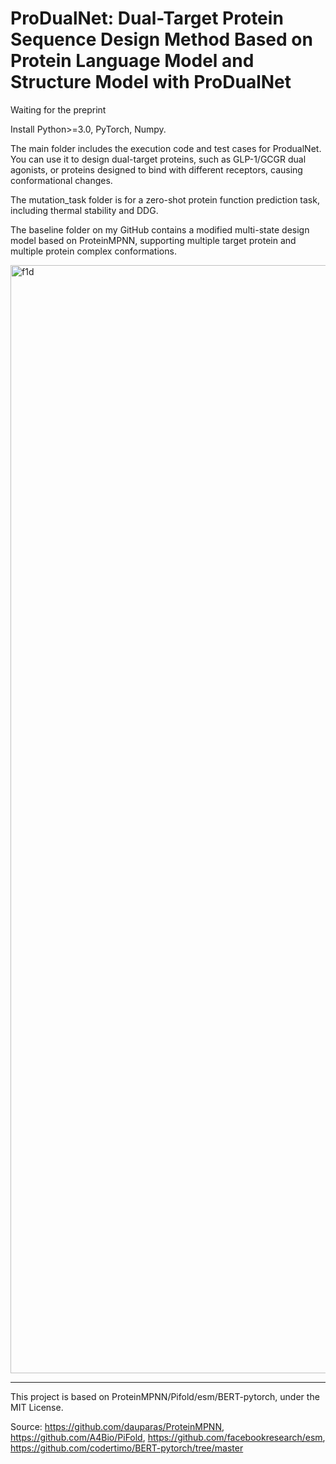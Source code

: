 # ProDualNet: Dual-Target Protein Sequence Design Method Based on Protein Language Model and Structure Model with ProDualNet

Waiting for the preprint 

Install Python>=3.0, PyTorch, Numpy.

The main folder includes the execution code and test cases for ProdualNet. You can use it to design dual-target proteins, such as GLP-1/GCGR dual agonists, or proteins designed to bind with different receptors, causing conformational changes. 

The mutation_task folder is for a zero-shot protein function prediction task, including thermal stability and DDG.

The baseline folder on my GitHub contains a modified multi-state design model based on ProteinMPNN, supporting multiple target protein and multiple protein complex conformations.

<img width="1773" alt="f1d" src="https://github.com/user-attachments/assets/c74fca2a-3af3-430f-a866-24b0913beaf0" />


--------------------------------------------------------------------------------

This project is based on ProteinMPNN/Pifold/esm/BERT-pytorch, under the MIT License.

Source: https://github.com/dauparas/ProteinMPNN, https://github.com/A4Bio/PiFold, https://github.com/facebookresearch/esm, 
https://github.com/codertimo/BERT-pytorch/tree/master
